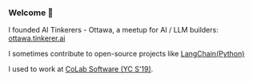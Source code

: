 ### Welcome 👋

I founded AI Tinkerers - Ottawa, a meetup for AI / LLM builders: [ottawa.tinkerer.ai](https://ottawa.tinkerer.ai)

I sometimes contribute to open-source projects like [LangChain(Python)](https://github.com/langchain-ai/langchain)

I used to work at [CoLab Software (YC S'19)](https://www.colabsoftware.com).
